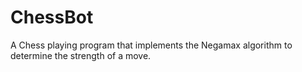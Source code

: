 # ChessBot
A Chess playing program that implements the Negamax algorithm to determine the strength of a move. 
